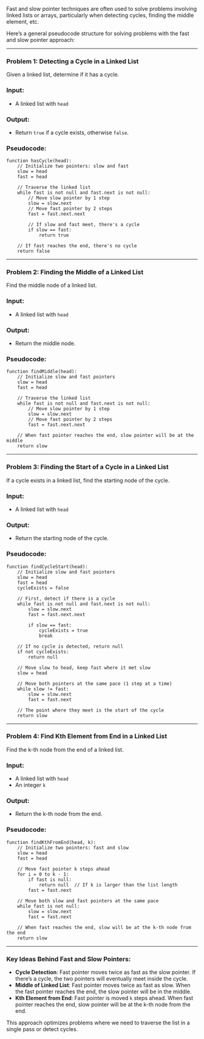 Fast and slow pointer techniques are often used to solve problems involving linked lists or arrays, particularly when detecting cycles, finding the middle element, etc.

Here’s a general pseudocode structure for solving problems with the fast and slow pointer approach:

---

### Problem 1: Detecting a Cycle in a Linked List
Given a linked list, determine if it has a cycle.

### Input:
- A linked list with `head`

### Output:
- Return `true` if a cycle exists, otherwise `false`.

### Pseudocode:

```
function hasCycle(head):
    // Initialize two pointers: slow and fast
    slow = head
    fast = head

    // Traverse the linked list
    while fast is not null and fast.next is not null:
        // Move slow pointer by 1 step
        slow = slow.next
        // Move fast pointer by 2 steps
        fast = fast.next.next

        // If slow and fast meet, there's a cycle
        if slow == fast:
            return true

    // If fast reaches the end, there's no cycle
    return false
```

---

### Problem 2: Finding the Middle of a Linked List
Find the middle node of a linked list.

### Input:
- A linked list with `head`

### Output:
- Return the middle node.

### Pseudocode:

```
function findMiddle(head):
    // Initialize slow and fast pointers
    slow = head
    fast = head

    // Traverse the linked list
    while fast is not null and fast.next is not null:
        // Move slow pointer by 1 step
        slow = slow.next
        // Move fast pointer by 2 steps
        fast = fast.next.next

    // When fast pointer reaches the end, slow pointer will be at the middle
    return slow
```

---

### Problem 3: Finding the Start of a Cycle in a Linked List
If a cycle exists in a linked list, find the starting node of the cycle.

### Input:
- A linked list with `head`

### Output:
- Return the starting node of the cycle.

### Pseudocode:

```
function findCycleStart(head):
    // Initialize slow and fast pointers
    slow = head
    fast = head
    cycleExists = false

    // First, detect if there is a cycle
    while fast is not null and fast.next is not null:
        slow = slow.next
        fast = fast.next.next

        if slow == fast:
            cycleExists = true
            break

    // If no cycle is detected, return null
    if not cycleExists:
        return null

    // Move slow to head, keep fast where it met slow
    slow = head

    // Move both pointers at the same pace (1 step at a time)
    while slow != fast:
        slow = slow.next
        fast = fast.next

    // The point where they meet is the start of the cycle
    return slow
```

---

### Problem 4: Find Kth Element from End in a Linked List
Find the k-th node from the end of a linked list.

### Input:
- A linked list with `head`
- An integer `k`

### Output:
- Return the k-th node from the end.

### Pseudocode:

```
function findKthFromEnd(head, k):
    // Initialize two pointers: fast and slow
    slow = head
    fast = head

    // Move fast pointer k steps ahead
    for i = 0 to k - 1:
        if fast is null:
            return null  // If k is larger than the list length
        fast = fast.next

    // Move both slow and fast pointers at the same pace
    while fast is not null:
        slow = slow.next
        fast = fast.next

    // When fast reaches the end, slow will be at the k-th node from the end
    return slow
```

---

### Key Ideas Behind Fast and Slow Pointers:
- **Cycle Detection**: Fast pointer moves twice as fast as the slow pointer. If there’s a cycle, the two pointers will eventually meet inside the cycle.
- **Middle of Linked List**: Fast pointer moves twice as fast as slow. When the fast pointer reaches the end, the slow pointer will be in the middle.
- **Kth Element from End**: Fast pointer is moved `k` steps ahead. When fast pointer reaches the end, slow pointer will be at the k-th node from the end.

This approach optimizes problems where we need to traverse the list in a single pass or detect cycles.